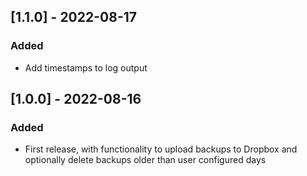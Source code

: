 ## [1.1.0] - 2022-08-17

### Added

- Add timestamps to log output

## [1.0.0] - 2022-08-16

### Added

- First release, with functionality to upload backups to Dropbox and optionally delete backups older than user configured days
